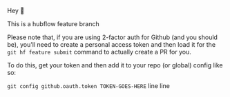 Hey :santa:

This is a hubflow feature branch

Please note that, if you are using 2-factor auth for Github (and you should be), you'll need to 
create a personal access token and then load it for the `git hf feature submit` command to actually
create a PR for you.

To do this, get your token and then add it to your repo (or global) config like so:

`git config github.oauth.token TOKEN-GOES-HERE`
line
line
